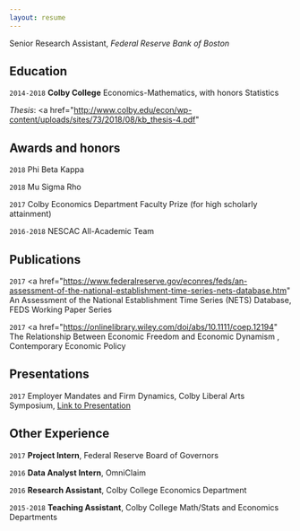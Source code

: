 ```yaml
---
layout: resume
---
```

Senior Research Assistant, *Federal Reserve Bank of Boston*

## Education

`2014-2018`
__Colby College__
Economics-Mathematics, with honors
Statistics

*Thesis*: <a href="http://www.colby.edu/econ/wp-content/uploads/sites/73/2018/08/kb_thesis-4.pdf" </a>

## Awards and honors

`2018`
Phi Beta Kappa

`2018`
Mu Sigma Rho

`2017`
Colby Economics Department Faculty Prize (for high scholarly attainment)

`2016-2018`
NESCAC All-Academic Team

## Publications

<!-- A list is also available [online](https://scholar.google.co.uk/citations?user=LTOTl0YAAAAJ) -->

`2017`
<a href="https://www.federalreserve.gov/econres/feds/an-assessment-of-the-national-establishment-time-series-nets-database.htm" </a> An Assessment of the National Establishment Time Series (NETS) Database, FEDS Working Paper Series

`2017`
<a href="https://onlinelibrary.wiley.com/doi/abs/10.1111/coep.12194" The Relationship Between Economic Freedom and Economic Dynamism </a>, Contemporary Economic Policy

## Presentations

`2017`
Employer Mandates and Firm Dynamics, Colby Liberal Arts Symposium, <a href="https://MyWebsite.tld/presentation1">Link to Presentation</a>


## Other Experience

`2017`
__Project Intern__, Federal Reserve Board of Governors

`2016`
__Data Analyst Intern__, OmniClaim 

`2016`
__Research Assistant__, Colby College Economics Department

`2015-2018`
__Teaching Assistant__, Colby College Math/Stats and Economics Departments




<!-- ### Footer

Last updated: May 2013 -->


